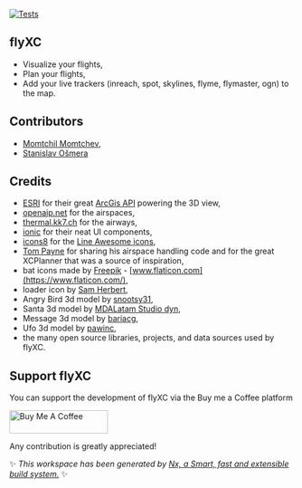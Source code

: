 [![Tests](https://github.com/vicb/flyxc/actions/workflows/node.js.yml/badge.svg)](https://github.com/vicb/flyxc/actions/workflows/node.js.yml)

## flyXC

- Visualize your flights,
- Plan your flights,
- Add your live trackers (inreach, spot, skylines, flyme, flymaster, ogn) to the map.

## Contributors

- [Momtchil Momtchev](https://github.com/mmomtchev),
- [Stanislav Ošmera](https://github.com/osmeras)

## Credits

- [ESRI](https://www.esri.com/) for their great [ArcGis API](https://developers.arcgis.com/javascript/) powering the 3D view,
- [openaip.net](http://openaip.net/) for the airspaces,
- [thermal.kk7.ch](https://thermal.kk7.ch/) for the airways,
- [ionic](https://ionicframework.com/) for their neat UI components,
- [icons8](https://icons8.com/) for the [Line Awesome icons](https://github.com/icons8/line-awesome),
- [Tom Payne](https://github.com/twpayne) for sharing his airspace handling code and for the great XCPlanner that was a source of inspiration,
- bat icons made by [Freepik](https://www.flaticon.com/authors/freepik) - [www.flaticon.com](https://www.flaticon.com/),
- loader icon by [Sam Herbert](https://github.com/SamHerbert/SVG-Loaders/blob/master/svg-loaders/three-dots.svg),
- Angry Bird 3d model by [snootsy31](https://sketchfab.com/snootsy31),
- Santa 3d model by [MDALatam Studio dyn](https://sketchfab.com/minego90),
- Message 3d model by [bariacg](https://sketchfab.com/bariacg),
- Ufo 3d model by [pawinc](https://sketchfab.com/demarerik),
- the many open source libraries, projects, and data sources used by flyXC.

## Support flyXC

You can support the development of flyXC via the Buy me a Coffee platform

<a href="https://www.buymeacoffee.com/vic.b" target="_blank"><img src="https://cdn.buymeacoffee.com/buttons/default-orange.png" alt="Buy Me A Coffee" height="41" width="174"></a>

Any contribution is greatly appreciated!

✨ _This workspace has been generated by [Nx, a Smart, fast and extensible build system.](https://nx.dev)_ ✨

